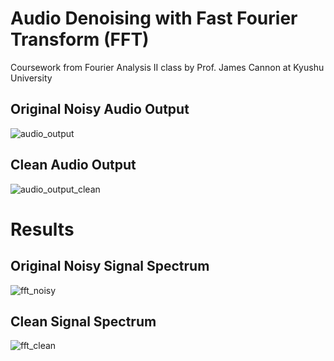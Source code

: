 # Audio Denoising with Fast Fourier Transform (FFT)
Coursework from Fourier Analysis II class by Prof. James Cannon at Kyushu University

## Original Noisy Audio Output
![audio_output](https://github.com/komxun/Audio-Denoising-with-FFT/assets/133139057/faca21d0-d21a-4cca-a5f4-42a71cfc482a)

## Clean Audio Output
![audio_output_clean](https://github.com/komxun/Audio-Denoising-with-FFT/assets/133139057/aba41fd5-22d2-4dc2-a1df-5dab9edcfcec)

# Results
## Original Noisy Signal Spectrum
![fft_noisy](https://github.com/komxun/Audio-Denoising-with-FFT/assets/133139057/78f80b3c-0890-4740-99e1-20a3689ac148)

## Clean Signal Spectrum
![fft_clean](https://github.com/komxun/Audio-Denoising-with-FFT/assets/133139057/d99d2388-b003-4648-8104-4d37e1564ae1)
